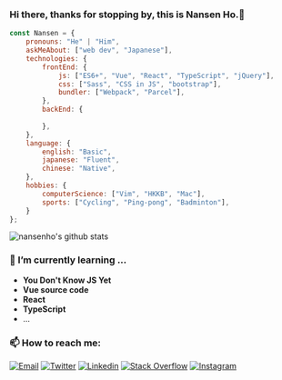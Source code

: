 ### Hi there, thanks for stopping by, this is **Nansen Ho**.👋

<!-- <img align='right' src="https://raw.githubusercontent.com/nansenho/FigureBed/master/img/octocat.gif" width="230"> -->

```javascript
const Nansen = {
    pronouns: "He" | "Him",
    askMeAbout: ["web dev", "Japanese"],
    technologies: {
        frontEnd: {
            js: ["ES6+", "Vue", "React", "TypeScript", "jQuery"],
            css: ["Sass", "CSS in JS", "bootstrap"],
            bundler: ["Webpack", "Parcel"],
        },
        backEnd: {
            
        },
    },
    language: {
        english: "Basic",
        japanese: "Fluent",
        chinese: "Native",
    },
    hobbies: {
        computerScience: ["Vim", "HKKB", "Mac"],
        sports: ["Cycling", "Ping-pong", "Badminton"],
    }
};
```

![nansenho's github stats](https://github-readme-stats.vercel.app/api?username=nansenho&hide=contribs&count_private=true&show_icons=true)
<!-- ![the most used language](https://github-readme-stats.vercel.
app/api/top-langs/?username=nansenho&theme=buefy&layout=compact) -->

### 🌱 I’m currently learning ...
- **You Don't Know JS Yet**
- **Vue source code**
- **React**
- **TypeScript**
- ...

### 📫 How to reach me:

<a href="mailto:song.he0302@gmail.com"><img alt="Email" src="https://img.shields.io/badge/-song.he0302@gmail.com
-222222?style=flat&logo=gmail&logoColor=white"></a>
[![Twitter](https://img.shields.io/badge/-Twitter-222222?style=flat-square&logo=twitter&logoColor=white)](https://twitter.com/nansen_123)
[![Linkedin](https://img.shields.io/badge/-LinkedIn-222222?style=flat-square&logo=Linkedin&logoColor=white)](https://www.linkedin.cn/incareer/in/ACoAADXxN9gBxy5OCqhwowgOVL460Su1Ity58_M)
[![Stack Overflow](https://img.shields.io/badge/-Stack%20Overflow-222222?style=flat-square&logo=stack-overflow&logoColor=white)](https://stackoverflow.com/users/15644490/nansen)
[![Instagram](https://img.shields.io/badge/-Instagram-222222?style=flat-square&logo=instagram&logoColor=white)](https://www.instagram.com/nansen_nansong/)